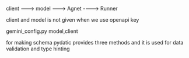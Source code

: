 client ---> model ---> Agnet ----> Runner

client and model is not given when we use openapi key

gemini_config.py
model,client

for making schema pydatic provides three methods and it is used for data validation and type hinting